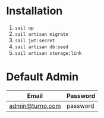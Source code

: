 # Installation

1. `sail up`
2. `sail artisan migrate`
3. `sail jwt:secret`
4. `sail artisan db:seed`
5. `sail artisan storage:link`

# Default Admin
| Email | Password |
| ----- | -------- |
| admin@turno.com | password |